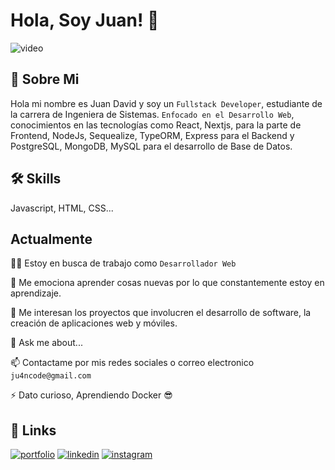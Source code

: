 
# Hola, Soy Juan! 👋


![video](https://media.giphy.com/media/zOvBKUUEERdNm/giphy.gif)


## 🚀 Sobre Mi
Hola mi nombre es Juan David y soy un `Fullstack Developer`, estudiante de la carrera de Ingeniera de Sistemas. `Enfocado en el Desarrollo Web`, conocimientos en las tecnologías como React, Nextjs, para la parte de Frontend, NodeJs, Sequealize, TypeORM, Express para el Backend y PostgreSQL, MongoDB, MySQL para el desarrollo de Base de Datos.


## 🛠 Skills
Javascript, HTML, CSS...


## Actualmente
👩‍💻 Estoy en busca de trabajo como `Desarrollador Web`

🧠 Me emociona aprender cosas nuevas por lo que constantemente estoy en aprendizaje.


🤔 Me interesan los proyectos que involucren el desarrollo de software, la creación de aplicaciones web y móviles.

💬 Ask me about...

📫 Contactame por mis redes sociales o correo electronico `ju4ncode@gmail.com`

⚡️ Dato curioso, Aprendiendo Docker 😎


## 🔗 Links
[![portfolio](https://img.shields.io/badge/my_portfolio-000?style=for-the-badge&logo=ko-fi&logoColor=white)](https://juancode.vercel.app/)
[![linkedin](https://img.shields.io/badge/linkedin-0A66C2?style=for-the-badge&logo=linkedin&logoColor=white)](https://www.linkedin.com/in/juan-david-morales-paredes-617342224/)
[![instagram](https://img.shields.io/badge/instagram-1DA1F2?style=for-the-badge&logo=instagram&logoColor=white)](https://www.instagram.com/ju4n.code/)

